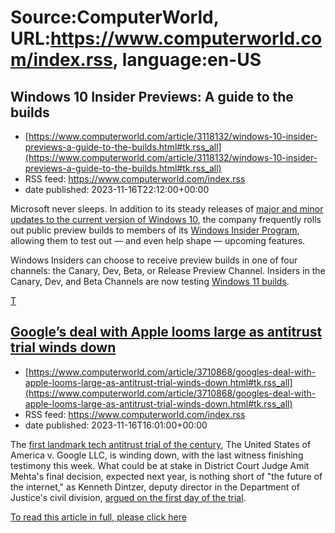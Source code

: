 # Source:ComputerWorld, URL:https://www.computerworld.com/index.rss, language:en-US

## Windows 10 Insider Previews: A guide to the builds
 - [https://www.computerworld.com/article/3118132/windows-10-insider-previews-a-guide-to-the-builds.html#tk.rss_all](https://www.computerworld.com/article/3118132/windows-10-insider-previews-a-guide-to-the-builds.html#tk.rss_all)
 - RSS feed: https://www.computerworld.com/index.rss
 - date published: 2023-11-16T22:12:00+00:00

<article>
	<section class="page">
<p>Microsoft never sleeps. In addition to its steady releases of <a href="https://www.computerworld.com/article/3199077/windows-10-a-guide-to-the-updates.html">major and minor updates to the current version of Windows 10</a>, the company frequently rolls out public preview builds to members of its <a href="https://www.computerworld.com/article/3220429/how-to-choose-the-right-windows-10-preview-and-update-channels.html">Windows Insider Program</a>, allowing them to test out — and even help shape — upcoming features.</p><p>Windows Insiders can choose to receive preview builds in one of four channels: the Canary, Dev, Beta, or Release Preview Channel. Insiders in the Canary, Dev, and Beta Channels are now testing <a href="https://www.computerworld.com/article/3623370/windows-11-insider-previews-whats-in-latest-build.html">Windows 11 builds</a>.</p><p class="jumpTag"><a href="/article/3118132/windows-10-insider-previews-a-guide-to-the-builds.html#jump">T

## Google’s deal with Apple looms large as antitrust trial winds down
 - [https://www.computerworld.com/article/3710868/googles-deal-with-apple-looms-large-as-antitrust-trial-winds-down.html#tk.rss_all](https://www.computerworld.com/article/3710868/googles-deal-with-apple-looms-large-as-antitrust-trial-winds-down.html#tk.rss_all)
 - RSS feed: https://www.computerworld.com/index.rss
 - date published: 2023-11-16T16:01:00+00:00

<article>
	<section class="page">
<p>The <a href="https://www.computerworld.com/article/3706893/googles-us-antitrust-trials-a-timeline.html">first landmark tech antitrust trial of the century</a>, The United States of America v. Google LLC, is winding down, with the last witness finishing testimony this week. What could be at stake in District Court Judge Amit Mehta's final decision, expected next year, is nothing short of "the future of the internet," as Kenneth Dintzer, deputy director in the Department of Justice's civil division, <a href="https://www.computerworld.com/article/3706516/gloves-come-off-during-day-one-of-googles-antitrust-trial.html">argued on the first day of the trial</a>.</p><p class="jumpTag"><a href="/article/3710868/googles-deal-with-apple-looms-large-as-antitrust-trial-winds-down.html#jump">To read this article in full, please click here</a></p></section></article>

